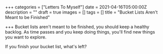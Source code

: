 +++
categories = ["Letters To Myself"]
date = 2021-04-16T05:00:00Z
description = ""
draft = true
images = []
tags = []
title = "Bucket Lists Aren't Meant to be Finished"

+++
Bucket lists aren't meant to be finished, you should keep a healthy backlog. As time passes and you keep doing things, you'll find new things you want to explore.

If you finish your bucket list, what's left?